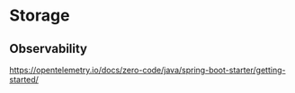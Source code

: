 # Storage

## Observability
https://opentelemetry.io/docs/zero-code/java/spring-boot-starter/getting-started/

